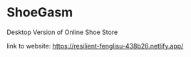 # ShoeGasm
Desktop Version of Online Shoe Store

link to website: https://resilient-fenglisu-438b26.netlify.app/
